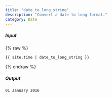 ```yaml
---
title: "date_to_long_string"
description: "Convert a date to long format."
category: Date
---
```

##### Input

{% raw %}
~~~liquid
{{ site.time | date_to_long_string }}
~~~
{% endraw %}

##### Output

~~~html
01 January 2016
~~~
